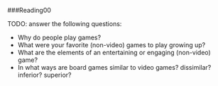 ###Reading00

TODO: answer the following questions:

* Why do people play games?
* What were your favorite (non-video) games to play growing up?
* What are the elements of an entertaining or engaging (non-video) game?
* In what ways are board games similar to video games? dissimilar? inferior? superior?
